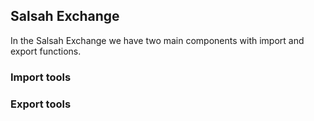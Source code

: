 ## Salsah Exchange
In the Salsah Exchange we have two main components with import and export functions.

### Import tools

### Export tools
